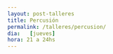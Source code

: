 ```yaml
---
layout: post-talleres
title: Percusión
permalink: /talleres/percusion/
dia:   [jueves]
hora: 21 a 24hs
---
```

